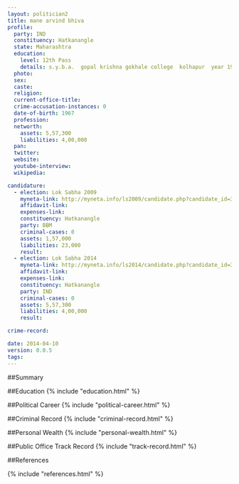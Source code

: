 ```yaml
---
layout: politician2
title: mane arvind bhiva
profile: 
  party: IND
  constituency: Hatkanangle
  state: Maharashtra
  education: 
    level: 12th Pass
    details: s.y.b.a.  gopal krishna gokhale college  kolhapur  year 1989
  photo: 
  sex: 
  caste: 
  religion: 
  current-office-title: 
  crime-accusation-instances: 0
  date-of-birth: 1967
  profession: 
  networth: 
    assets: 5,57,300
    liabilities: 4,00,000
  pan: 
  twitter: 
  website: 
  youtube-interview: 
  wikipedia: 

candidature: 
  - election: Lok Sabha 2009
    myneta-link: http://myneta.info/ls2009/candidate.php?candidate_id=3806
    affidavit-link: 
    expenses-link: 
    constituency: Hatkanangle 
    party: BBM
    criminal-cases: 0
    assets: 1,57,000
    liabilities: 23,000
    result:  
  - election: Lok Sabha 2014
    myneta-link: http://myneta.info/ls2014/candidate.php?candidate_id=3506
    affidavit-link: 
    expenses-link: 
    constituency: Hatkanangle 
    party: IND
    criminal-cases: 0
    assets: 5,57,300
    liabilities: 4,00,000
    result:  

crime-record: 

date: 2014-04-10
version: 0.0.5
tags: 
---
```


##Summary


##Education
{% include "education.html" %}


##Political Career
{% include "political-career.html" %}


##Criminal Record
{% include "criminal-record.html" %}


##Personal Wealth
{% include "personal-wealth.html" %}


##Public Office Track Record
{% include "track-record.html" %}


##References


{% include "references.html" %}

